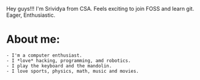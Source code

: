 
Hey guys!!! I'm Srividya from CSA. Feels exciting to join FOSS and learn git. Eager, Enthusiastic. 

# About me: 
	- I'm a computer enthusiast. 
	- I *love* hacking, programming, amd robotics. 
	- I play the keyboard and the mandolin. 
	- I love sports, physics, math, music and movies. 

